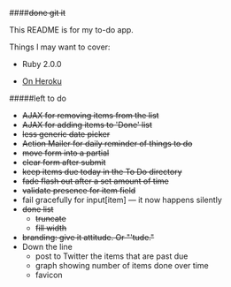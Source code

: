 ####~~done git it~~

This README is for my to-do app.

Things I may want to cover:

* Ruby 2.0.0

* [On Heroku](http://arcane-ridge-2246.herokuapp.com/)

#####left to do

* ~~AJAX for removing items from the list~~
* ~~AJAX for adding items to 'Done' list~~
* ~~less generic date picker~~
* ~~Action Mailer for daily reminder of things to do~~
* ~~move form into a partial~~
* ~~clear form after submit~~
* ~~keep items due today in the To Do directory~~
* ~~fade flash out after a set amount of time~~
* ~~validate presence for item field~~
* fail gracefully for input[item] &mdash; it now happens silently
* ~~done list~~
	* ~~truncate~~
	* ~~fill width~~
* ~~branding: give it attitude. Or "'tude."~~
* Down the line 
	* post to Twitter the items that are past due
	* graph showing number of items done over time
	* favicon